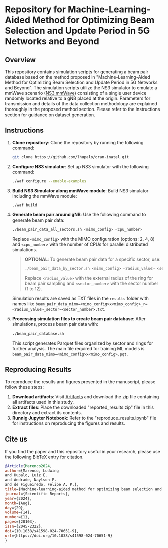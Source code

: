 # Repository for Machine-Learning-Aided Method for Optimizing Beam Selection and Update Period in 5G Networks and Beyond

## Overview

This repository contains simulation scripts for generating a beam pair database based on the method proposed in "Machine-Learning-Aided Method for Optimizing Beam Selection and Update Period in 5G Networks and Beyond". The simulation scripts utilize the NS3 simulator to emulate a mmWave scenario ([NS3 mmWave](https://github.com/nyuwireless-unipd/ns3-mmwave)) consisting of a single user device randomly located relative to a gNB placed at the origin. Parameters for transmission and details of the data collection methodology are explained thoroughly in the proposed method section. Please refer to the Instructions section for guidance on dataset generation.

## Instructions

1. **Clone repository**: Clone the repository by running the following command:

    ```bash
    git clone https://github.com/lhupalo/oran-inatel.git
    ```

2. **Configure NS3 simulator**: Set up NS3 simulator with the following command:

    ```bash
    ./waf configure --enable-examples
    ```

3. **Build NS3 Simulator along mmWave module**: Build NS3 simulator including the mmWave module:

    ```bash
    ./waf build
    ```

4. **Generate beam pair around gNB**: Use the following command to generate beam pair data:

    ```bash
    ./beam_pair_data_all_sectors.sh <mimo_config> <cpu_number>
    ```

    Replace `<mimo_config>` with the MIMO configuration (options: 2, 4, 8) and `<cpu_number>` with the number of CPUs for parallel distributed simulations.

    >**OPTIONAL**: To generate beam pair data for a specific sector, use:
    >
    > ```bash
    > ./beam_pair_data_by_sector.sh <mimo_config> <radius_value> <sector_number>
    > ```
    >
    > Replace `<radius_value>` with the external radius of the ring for beam pair sampling and `<sector_number>` with the sector number (1 to 12).

    Simulation results are saved as TXT files in the `results` folder with names like `beam_pair_data_mimo=<mimo_config>x<mimo_config>_r=<radius_value>_sector=<sector_number>.txt`.

5. **Processing simulation files to create beam pair database**: After simulations, process beam pair data with:

    ```bash
    ./beam_pair_database.sh
    ```

    This script generates Parquet files organized by sector and rings for further analysis. The main file required for training ML models is `beam_pair_data_mimo=<mimo_config>x<mimo_config>.pqt`.

## Reproducing Results

To reproduce the results and figures presented in the manuscript, please follow these steps:

1. **Download artifacts**: Visit [Artifacts](https://drive.google.com/file/d/1tiQb5DxJHROuh8QkSgJyTMgb80n5qaqz/view?usp=sharing) and download the zip file containing all artifacts used in this study.
2. **Extract files**: Place the downloaded "reported_results.zip" file in this directory and extract its contents.
3. **Runnig Jupyter Notebook**: Refer to the "reproduce_results.ipynb" file for instructions on reproducing the figures and results.

## Cite us

If you find the paper and this repository useful in your research, please use the following BibTeX entry for citation.

```BibTeX
@Article{Marenco2024,
author={Marenco, Ludwing
and Hupalo, Luiz E.
and Andrade, Naylson F.
and de Figueiredo, Felipe A. P.},
title={Machine-learning-aided method for optimizing beam selection and update period in 5G networks and beyond},
journal={Scientific Reports},
year={2024},
month={Aug},
day={29},
volume={14},
number={1},
pages={20103},
issn={2045-2322},
doi={10.1038/s41598-024-70651-9},
url={https://doi.org/10.1038/s41598-024-70651-9}
}
```

